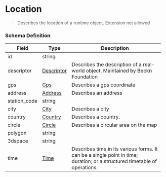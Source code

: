 Location
===
>Describes the location of a runtime object. Extension not allowed

### Schema Definition

|**Field**|**Type**|**Description**|
|---------|--------|---------------|
|id|string|
|descriptor|[Descriptor](/Core/Latest/02_Schemas/descriptor)|Describes the description of a real-world object. Maintained by Beckn Foundation
|gps|[Gps](/Core/Latest/02_Schemas/gps)|Describes a gps coordinate
|address|[Address](/Core/Latest/02_Schemas/address)|Describes an address
|station_code|string|
|city|[City](/Core/Latest/02_Schemas/city)|Describes a city
|country|[Country](/Core/Latest/02_Schemas/country)|Describes a country.
|circle|[Circle](/Core/Latest/02_Schemas/circle)|Describes a circular area on the map
|polygon|string|
|3dspace|string|
|time|[Time](/Core/Latest/02_Schemas/time)|Describes time in its various forms. It can be a single point in time; duration; or a structured timetable of operations
